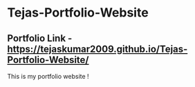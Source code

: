 # Tejas-Portfolio-Website
## Portfolio Link - https://tejaskumar2009.github.io/Tejas-Portfolio-Website/
This is my portfolio website !
